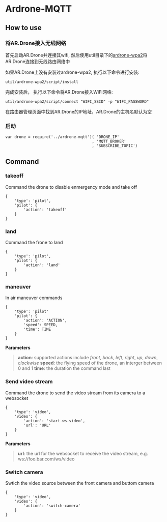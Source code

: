 Ardrone-MQTT
============

How to use
----------

### 将AR.Drone接入无线网络

首先启动AR.Drone并连接其wifi, 然后使用util目录下的[ardrone-wpa2][1]将AR.Drone连接到无线路由网络中

如果AR.Drone上没有安装过ardrone-wpa2, 执行以下命令进行安装:

```
util/ardrone-wpa2/script/install
```

完成安装后， 执行以下命令将AR.Drone接入WiFi网络:

```
util/ardrone-wpa2/script/connect "WIFI_SSID" -p "WIFI_PASSWORD"
```
在路由器管理页面中找到AR.Drone的IP地址，AR.Drone的主机名默认为空

### 启动

```
var drone = require('../ardrone-mqtt')( 'DRONE_IP'
                                      , 'MQTT_BROKER'
                                      , 'SUBSCRIBE_TOPIC')
```

Command
-------

### takeoff

Command the drone to disable enmergency mode and take off

```
{
	'type': 'pilot',
    'pilot': {
    	'action': 'takeoff'
    }
}
```

### land

Command the frone to land

```
{
	'type': 'pilot',
    'pilot': {
    	'action': 'land'
    }
}
```

### maneuver

In air maneuver commands

```
{
	'type': 'pilot'
    'pilot': {
    	'action': 'ACTION',
        'speed': SPEED,
        'time': TIME
    }
}
```

**Parameters**

> **action**: supported actions include *front*, *back*, *left*, *right*, *up*, *down*, *clockwise*
> **speed**: the flying speed of the drone, an interger between 0 and 1
> **time**: the duration the command last

### Send video stream

Command the drone to send the video stream from its camera to a websocket

```
{
	'type': 'video',
    'video': {
    	'action': 'start-ws-video',
        'url': 'URL'
    }
}
```

**Parameters**

> **url**: the url for the websocket to receive the video stream, e.g. ws://foo.bar.com/ws/video

### Switch camera

Swtich the video source between the front camera and buttom camera

```
{
	'type': 'video',
    'video': {
    	'action': 'switch-camera'
    }
}
```

[1]: https://github.com/daraosn/ardrone-wpa2